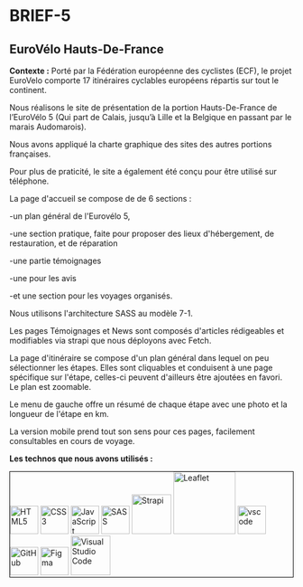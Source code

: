 # BRIEF-5
## EuroVélo Hauts-De-France
  
**Contexte :**
Porté par la Fédération européenne des cyclistes (ECF), le projet EuroVelo comporte 17 itinéraires cyclables européens répartis sur tout le continent.

  

Nous réalisons le site de présentation de la portion Hauts-De-France de l’EuroVélo 5 (Qui part de Calais, jusqu’à Lille et la Belgique en passant par le marais Audomarois).

  

Nous avons appliqué la charte graphique des sites des autres portions françaises.

Pour plus de praticité, le site a également été conçu pour être utilisé sur téléphone.

  

La page d'accueil se compose de de 6 sections :

-un plan général de l'Eurovélo 5,

-une section pratique, faite pour proposer des lieux d'hébergement, de restauration, et de réparation

-une partie témoignages

-une pour les avis

-et une section pour les voyages organisés.

  

Nous utilisons l'architecture SASS au modèle 7-1.

Les pages Témoignages et News sont composés d'articles rédigeables et modifiables via strapi que nous déployons avec Fetch.

  

La page d'itinéraire se compose d'un plan général dans lequel on peu sélectionner les étapes. Elles sont cliquables et conduisent à une page spécifique sur l'étape, celles-ci peuvent d'ailleurs être ajoutées en favori. Le plan est zoomable.

  

Le menu de gauche offre un résumé de chaque étape avec une photo et la longueur de l'étape en km.

La version mobile prend tout son sens pour ces pages, facilement consultables en cours de voyage.

**Les technos que nous avons utilisés :**
<p style="border:1px solid black">
<img width="50" src="https://cdn.jsdelivr.net/gh/devicons/devicon/icons/html5/html5-original-wordmark.svg" alt="HTML5" title="HTML5" />
<img width="50" src="https://cdn.jsdelivr.net/gh/devicons/devicon/icons/css3/css3-original-wordmark.svg" alt="CSS3" title="CSS3" />
<img width="50" src="https://cdn.jsdelivr.net/gh/devicons/devicon/icons/javascript/javascript-original.svg" alt="JavaScript" title="JavaScript" />
<img width="50" src="https://cdn.jsdelivr.net/gh/devicons/devicon/icons/sass/sass-original.svg" alt="SASS" title="SASS" />
<img width="70" src="https://www.cmswire.com/-/media/6f319f84dc3d4db69457aeda6ffc092f.ashx" alt="Strapi" title="Strapi" />
<img width="110" src="https://upload.wikimedia.org/wikipedia/commons/thumb/1/13/Leaflet_logo.svg/320px-Leaflet_logo.svg.png" alt="Leaflet" title="Leaflet" />
<img width="50" src="https://cdn.jsdelivr.net/gh/devicons/devicon/icons/vscode/vscode-original-wordmark.svg" alt="vscode" title="vscode" />
<img width="50" src="https://cdn.jsdelivr.net/gh/devicons/devicon/icons/github/github-original-wordmark.svg" alt="GitHub" title="GitHub" />
<img width="50" src="https://cdn.jsdelivr.net/gh/devicons/devicon/icons/figma/figma-original.svg" alt="Figma" title="Figma" />
<img width="70" src="https://cdn.jsdelivr.net/gh/devicons/devicon/icons/trello/trello-plain-wordmark.svg" alt="Visual Studio Code" title="Visual Studio Code" />
</p>
